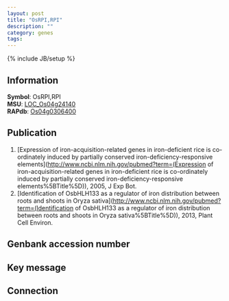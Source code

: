 ```yaml
---
layout: post
title: "OsRPI,RPI"
description: ""
category: genes
tags: 
---
```

{% include JB/setup %}

## Information
__Symbol__: OsRPI,RPI  
__MSU__: [LOC_Os04g24140](http://rice.plantbiology.msu.edu/cgi-bin/ORF_infopage.cgi?orf=LOC_Os04g24140)  
__RAPdb__: [Os04g0306400](http://rapdb.dna.affrc.go.jp/viewer/gbrowse_details/irgsp1?name=Os04g0306400)  

## Publication
1. [Expression of iron-acquisition-related genes in iron-deficient rice is co-ordinately induced by partially conserved iron-deficiency-responsive elements](http://www.ncbi.nlm.nih.gov/pubmed?term=(Expression of iron-acquisition-related genes in iron-deficient rice is co-ordinately induced by partially conserved iron-deficiency-responsive elements%5BTitle%5D)), 2005, J Exp Bot.
2. [Identification of OsbHLH133 as a regulator of iron distribution between roots and shoots in Oryza sativa](http://www.ncbi.nlm.nih.gov/pubmed?term=(Identification of OsbHLH133 as a regulator of iron distribution between roots and shoots in Oryza sativa%5BTitle%5D)), 2013, Plant Cell Environ.

## Genbank accession number

## Key message

## Connection


